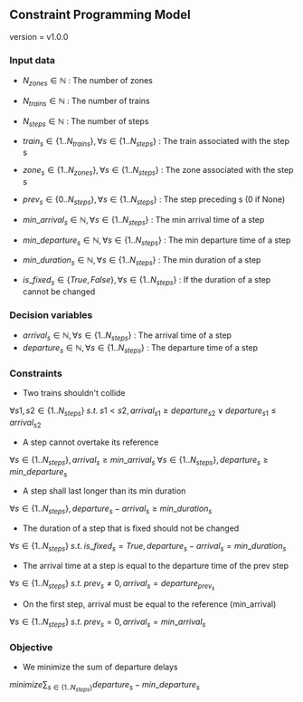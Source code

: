 ## Constraint Programming Model

version = v1.0.0

### Input data

- $N_{zones} \in \mathbb{N}$ : The number of zones
- $N_{trains} \in \mathbb{N}$ : The number of trains
- $N_{steps} \in \mathbb{N}$ : The number of steps



- $train_s \in \{1..N_{trains}\}, \forall s \in \{1..N_{steps}\}$ : The train associated with the step s
- $zone_s \in \{1..N_{zones}\}, \forall s \in \{1..N_{steps}\}$ : The zone associated with the step s
- $prev_s \in \{0..N_{steps}\}, \forall s \in \{1..N_{steps}\}$ : The step preceding s (0 if None)


- $min\_arrival_s \in \mathbb{N}, \forall s \in \{1..N_{steps}\}$ : The min arrival time of a step
- $min\_departure_s \in \mathbb{N}, \forall s \in \{1..N_{steps}\}$ : The min departure time of a step
- $min\_duration_s \in \mathbb{N}, \forall s \in \{1..N_{steps}\}$ : The min duration of a step

- $is\_fixed_s \in \{True, False\}, \forall s \in \{1..N_{steps}\}$ : If the duration of a step cannot be changed

### Decision variables

- $arrival_s \in \mathbb{N}, \forall s \in \{1..N_{steps}\}$ : The arrival time of a step
- $departure_s \in \mathbb{N}, \forall s \in \{1..N_{steps}\}$ : The departure time of a step

### Constraints

- Two trains shouldn't collide

$\forall s1, s2 \in \{1..N_{steps}\} \; s.t. \; s1 < s2, arrival_{s1} \geq departure_{s2} \lor departure_{s1} \leq arrival_{s2}$

- A step cannot overtake its reference

$\forall s \in \{1..N_{steps}\}, arrival_s \geq min\_arrival_s$
$\forall s \in \{1..N_{steps}\}, departure_s \geq min\_departure_s$

- A step shall last longer than its min duration

$\forall s \in \{1..N_{steps}\}, departure_s - arrival_s \geq min\_duration_s$

- The duration of a step that is fixed should not be changed

$\forall s \in \{1..N_{steps}\} \; s.t. \; is\_fixed_s = True, departure_s - arrival_s = min\_duration_s$

- The arrival time at a step is equal to the departure time of the prev step

$\forall s \in \{1..N_{steps}\} \; s.t. \; prev_s \neq 0, arrival_s = departure_{prev_s}$

- On the first step, arrival must be equal to the reference (min_arrival)

$\forall s \in \{1..N_{steps}\} \; s.t. \; prev_s = 0, arrival_s = min\_arrival_s$


### Objective

- We minimize the sum of departure delays

$minimize \sum_{s \in \{1..N_{steps}\}} departure_s - min\_departure_s$